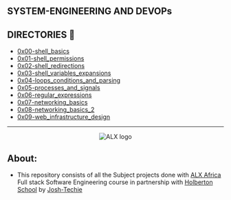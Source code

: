 ## SYSTEM-ENGINEERING AND DEVOPs

## DIRECTORIES :file_folder:

- [0x00-shell_basics](0x00-shell_basics)
- [0x01-shell_permissions](0x01-shell_permissions)
- [0x02-shell_redirections](0x02-shell_redirections)
- [0x03-shell_variables_expansions](0x03-shell_variables_expansions)
- [0x04-loops_conditions_and_parsing](0x04-loops_conditions_and_parsing)
- [0x05-processes_and_signals](0x05-processes_and_signals)
- [0x06-regular_expressions](0x06-regular_expressions)
- [0x07-networking_basics](0x07-networking_basics)
- [0x08-networking_basics_2](0x08-networking_basics_2)
- [0x09-web_infrastructure_design](0x09-web_infrastructure_design)


----

<div align="center">
  <img src="https://lh3.googleusercontent.com/vH1HTHhq7BIEuhIDuEc2Wrc2LgZigsJEWDR56ALuDFRZv9-jqCgHNHuBHIB-fLrrbwp7tJ8b7qeIJo0VtHUh=s0" alt="ALX logo">
</div>

## About:
* This repository consists of all the Subject projects done with [ALX Africa](https://www.alxafrica.com/)  Full stack Software Engineering course in partnership with [Holberton School](https://www.holbertonschool.com/) by [Josh-Techie](https://github.com/Josh-techie)
